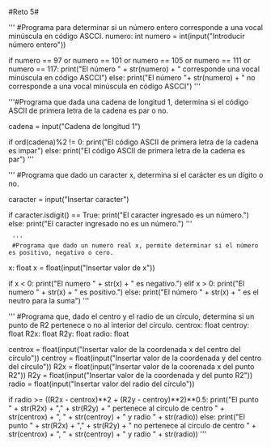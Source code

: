 #Reto 5#

'''
#Programa para determinar si un número entero corresponde a una vocal minúscula en código ASCCI.
numero: int 
numero = int(input("Introducir número entero"))

if numero == 97 or numero == 101 or numero == 105 or numero == 111 or numero == 117:
    print("El número " + str(numero) + " corresponde una vocal minúscula en código ASCCI")
else:
    print("El número "+ str(numero) + " no corresponde a una vocal minúscula en código ASCCI")
'''

'''#Programa que dada una cadena de longitud 1, determina si el código ASCII de primera letra de la cadena es par o no.

cadena = input("Cadena de longitud 1")

if ord(cadena)%2 != 0:
    print("El código ASCII de primera letra de la cadena es impar")
else:
    print("El código ASCII de primera letra de la cadena es par") 
'''

'''
#Programa que dado un caracter x, determina si el carácter es un dígito o no.

caracter = input("Insertar caracter")

if caracter.isdigit() == True:
    print("El caracter ingresado es un número.")
else:
     print("El caracter ingresado no es un número.")
     '''

     '''
     #Programa que dado un numero real x, permite determinar si el número es positivo, negativo o cero.

x: float
x = float(input("Insertar valor de x"))

if x < 0:
    print("El numero " + str(x) + " es negativo.")
elif x > 0:
    print("El numero " + str(x) + " es positivo.")
else:
    print("El número " + str(x) + " es el neutro para la suma")
 '''

 '''
 #Programa que, dado el centro y el radio de un círculo, determina si un punto de R2 pertenece o no al interior del círculo.
centrox: float
centroy: float
R2x: float
R2y: float
radio: float

centrox = float(input("Insertar valor de la coordenada  x del centro del círculo"))
centroy = float(input("Insertar valor de la coordenada y del centro del círculo"))
R2x = float(input("Insertar valor de la coorenada x del punto R2"))
R2y = float(input("Insertar valor de la coordenada y del punto R2"))
radio = float(input("Insertar valor del radio del círculo"))

if radio >= ((R2x - centrox)**2 + (R2y - centroy)**2)**0.5:
    print("El punto " + str(R2x) + "," + str(R2y) + " pertenece al circulo de centro " + str(centrox) + ", " + str(centroy) + " y radio " + str(radio))
else:
    print("El punto " + str(R2x) + "," + str(R2y) + " no pertenece al circulo de centro " + str(centrox) + ", " + str(centroy) + " y radio " + str(radio))
    '''
